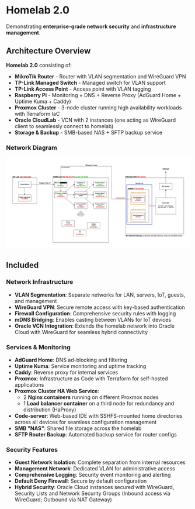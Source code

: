 # Homelab 2.0

Demonstrating **enterprise-grade network security** and **infrastructure management**.

## Architecture Overview

**Homelab 2.0** consisting of:
- **MikroTik Router** - Router with VLAN segmentation and WireGuard VPN
- **TP-Link Managed Switch** - Managed switch for VLAN support
- **TP-Link Access Point** - Access point with VLAN tagging
- **Raspberry Pi** - Monitoring + DNS + Reverse Proxy (AdGuard Home + Uptime Kuma + Caddy)
- **Proxmox Cluster** - 3-node cluster running high availability workloads with Terraform IaC
- **Oracle CloudLab** - VCN with 2 instances (one acting as WireGuard client to seamlessly connect to homelab)
- **Storage & Backup** - SMB-based NAS + SFTP backup service

### Network Diagram
![diagram](./network-diagram.jpg)

## Included

### Network Infrastructure
- **VLAN Segmentation**: Separate networks for LAN, servers, IoT, guests, and management
- **WireGuard VPN**: Secure remote access with key-based authentication
- **Firewall Configuration**: Comprehensive security rules with logging
- **mDNS Bridging**: Enables casting between VLANs for IoT devices
- **Oracle VCN Integration**: Extends the homelab network into Oracle Cloud with WireGuard for seamless hybrid connectivity

### Services & Monitoring
- **AdGuard Home**: DNS ad-blocking and filtering
- **Uptime Kuma**: Service monitoring and uptime tracking
- **Caddy**: Reverse proxy for internal services
- **Proxmox**: Infrastructure as Code with Terraform for self-hosted applications
- **Proxmox Cluster HA Web Service**:
  - 2 **Nginx containers** running on different Proxmox nodes  
  - 1 **Load balancer container** on a third node for redundancy and distribution (HaProxy)  
- **Code-server**: Web-based IDE with SSHFS-mounted home directories across all devices for seamless configuration management
- **SMB "NAS"**: Shared file storage across the homelab
- **SFTP Router Backup**: Automated backup service for router configs

### Security Features
- **Guest Network Isolation**: Complete separation from internal resources
- **Management Network**: Dedicated VLAN for administrative access
- **Comprehensive Logging**: Security event monitoring and alerting
- **Default Deny Firewall**: Secure by default configuration
- **Hybrid Security**: Oracle Cloud instances secured with WireGuard, Security Lists and Network Security Groups (Inbound access via WireGuard; Outbound via NAT Gateway)